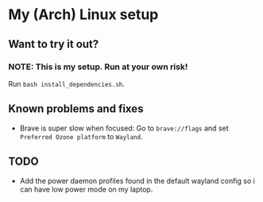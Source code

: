 # My (Arch) Linux setup

## Want to try it out?

### **NOTE: This is my setup. Run at your own risk!**

Run `bash install_dependencies.sh`.

## Known problems and fixes

- Brave is super slow when focused: Go to `brave://flags` and set `Preferred Ozone platform` to `Wayland`.

## TODO

- Add the power daemon profiles found in the default wayland config so i can have low power mode on my laptop.
